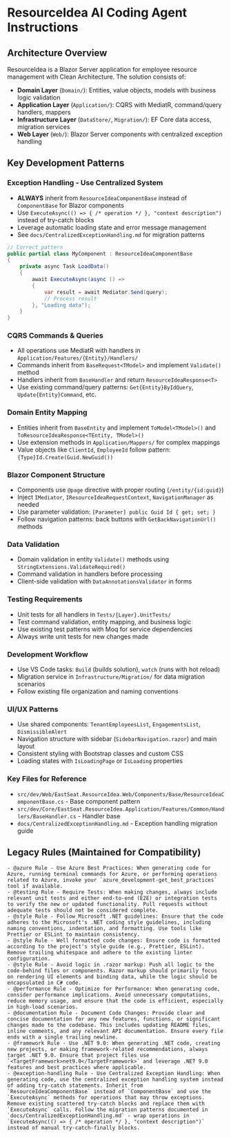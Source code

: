 # ResourceIdea AI Coding Agent Instructions

## Architecture Overview

ResourceIdea is a Blazor Server application for employee resource management with Clean Architecture. The solution consists of:

- **Domain Layer** (`Domain/`): Entities, value objects, models with business logic validation
- **Application Layer** (`Application/`): CQRS with MediatR, command/query handlers, mappers
- **Infrastructure Layer** (`DataStore/`, `Migration/`): EF Core data access, migration services
- **Web Layer** (`Web/`): Blazor Server components with centralized exception handling

## Key Development Patterns

### Exception Handling - Use Centralized System

- **ALWAYS** inherit from `ResourceIdeaComponentBase` instead of `ComponentBase` for Blazor components
- Use `ExecuteAsync(() => { /* operation */ }, "context description")` instead of try-catch blocks
- Leverage automatic loading state and error message management
- See `docs/CentralizedExceptionHandling.md` for migration patterns

```csharp
// Correct pattern
public partial class MyComponent : ResourceIdeaComponentBase
{
    private async Task LoadData()
    {
        await ExecuteAsync(async () =>
        {
            var result = await Mediator.Send(query);
            // Process result
        }, "Loading data");
    }
}
```

### CQRS Commands & Queries

- All operations use MediatR with handlers in `Application/Features/{Entity}/Handlers/`
- Commands inherit from `BaseRequest<TModel>` and implement `Validate()` method
- Handlers inherit from `BaseHandler` and return `ResourceIdeaResponse<T>`
- Use existing command/query patterns: `Get{Entity}ByIdQuery`, `Update{Entity}Command`, etc.

### Domain Entity Mapping

- Entities inherit from `BaseEntity` and implement `ToModel<TModel>()` and `ToResourceIdeaResponse<TEntity, TModel>()`
- Use extension methods in `Application/Mappers/` for complex mappings
- Value objects like `ClientId`, `EmployeeId` follow pattern: `{Type}Id.Create(Guid.NewGuid())`

### Blazor Component Structure

- Components use `@page` directive with proper routing (`/entity/{id:guid}`)
- Inject `IMediator`, `IResourceIdeaRequestContext`, `NavigationManager` as needed
- Use parameter validation: `[Parameter] public Guid Id { get; set; }`
- Follow navigation patterns: back buttons with `GetBackNavigationUrl()` methods

### Data Validation

- Domain validation in entity `Validate()` methods using `StringExtensions.ValidateRequired()`
- Command validation in handlers before processing
- Client-side validation with `DataAnnotationsValidator` in forms

### Testing Requirements

- Unit tests for all handlers in `Tests/{Layer}.UnitTests/`
- Test command validation, entity mapping, and business logic
- Use existing test patterns with Moq for service dependencies
- Always write unit tests for new changes made

### Development Workflow

- Use VS Code tasks: `Build` (builds solution), `watch` (runs with hot reload)
- Migration service in `Infrastructure/Migration/` for data migration scenarios
- Follow existing file organization and naming conventions

### UI/UX Patterns

- Use shared components: `TenantEmployeesList`, `EngagementsList`, `DismissibleAlert`
- Navigation structure with sidebar (`SidebarNavigation.razor`) and main layout
- Consistent styling with Bootstrap classes and custom CSS
- Loading states with `IsLoadingPage` or `IsLoading` properties

### Key Files for Reference

- `src/dev/Web/EastSeat.ResourceIdea.Web/Components/Base/ResourceIdeaComponentBase.cs` - Base component pattern
- `src/dev/Core/EastSeat.ResourceIdea.Application/Features/Common/Handlers/BaseHandler.cs` - Handler base
- `docs/CentralizedExceptionHandling.md` - Exception handling migration guide

## Legacy Rules (Maintained for Compatibility)

```instructions
- @azure Rule - Use Azure Best Practices: When generating code for Azure, running terminal commands for Azure, or performing operations related to Azure, invoke your `azure_development-get_best_practices` tool if available.
- @testing Rule - Require Tests: When making changes, always include relevant unit tests and either end-to-end (E2E) or integration tests to verify the new or updated functionality. Pull requests without adequate tests should not be considered complete.
- @style Rule - Follow Microsoft .NET guidelines: Ensure that the code adheres to the Microsoft's .NET coding style guidelines, including naming conventions, indentation, and formatting. Use tools like Prettier or ESLint to maintain consistency.
- @style Rule - Well formatted code changes: Ensure code is formatted according to the project's style guide (e.g., Prettier, ESLint). Remove trailing whitespace and adhere to the existing linter configuration.
- @style Rule - Avoid logic in .razor markup: Push all logic to the code-behind files or components. Razor markup should primarily focus on rendering UI elements and binding data, while the logic should be encapsulated in C# code.
- @performance Rule - Optimize for Performance: When generating code, consider performance implications. Avoid unnecessary computations, reduce memory usage, and ensure that the code is efficient, especially in high-load scenarios.
- @documentation Rule - Document Code Changes: Provide clear and concise documentation for any new features, functions, or significant changes made to the codebase. This includes updating README files, inline comments, and any relevant API documentation. Ensure every file ends with a single trailing newline.
- @framework Rule - Use .NET 9.0: When generating .NET code, creating new projects, or making framework-related recommendations, always target .NET 9.0. Ensure that project files use `<TargetFramework>net9.0</TargetFramework>` and leverage .NET 9.0 features and best practices where applicable.
- @exception-handling Rule - Use Centralized Exception Handling: When generating code, use the centralized exception handling system instead of adding try-catch statements. Inherit from `ResourceIdeaComponentBase` instead of `ComponentBase` and use the `ExecuteAsync` methods for operations that may throw exceptions. Remove existing scattered try-catch blocks and replace them with `ExecuteAsync` calls. Follow the migration patterns documented in `docs/CentralizedExceptionHandling.md` - wrap operations in `ExecuteAsync(() => { /* operation */ }, "context description")` instead of manual try-catch-finally blocks.
```
